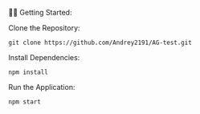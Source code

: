 🧑‍💻 Getting Started:

Clone the Repository:

    git clone https://github.com/Andrey2191/AG-test.git

Install Dependencies:

    npm install

Run the Application:

    npm start